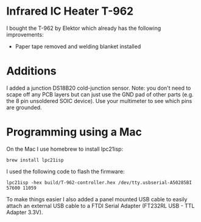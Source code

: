 # Infrared IC Heater T-962

I bought the T-962 by Elektor which already has the following improvements:
 - Paper tape removed and welding blanket installed

# Additions
I added a junction DS18B20 cold-junction sensor. Note: you don't need to scape off any PCB layers but can just use the GND pad of other parts (e.g. the 8 pin unsoldered SOIC device). Use your multimeter to see which pins are grounded.

# Programming using a Mac
On the Mac I use homebrew to install lpc21isp:

    brew install lpc21isp

I used the following code to flash the firmware:

    lpc21isp -hex build/T-962-controller.hex /dev/tty.usbserial-A50285BI 57600 11059

To make things easier I also added a panel mounted USB cable to easily attach an external USB cable to a FTDI Serial Adapter (FT232RL USB - TTL Adapter 3.3V).
